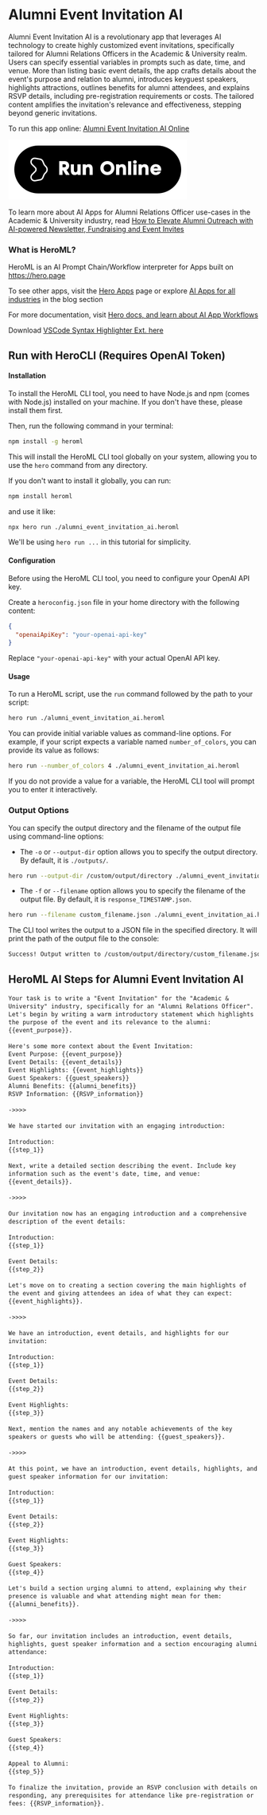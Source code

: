 # Alumni Event Invitation AI

Alumni Event Invitation AI is a revolutionary app that leverages AI technology to create highly customized event invitations, specifically tailored for Alumni Relations Officers in the Academic & University realm. Users can specify essential variables in prompts such as date, time, and venue. More than listing basic event details, the app crafts details about the event's purpose and relation to alumni, introduces keyguest speakers, highlights attractions, outlines benefits for alumni attendees, and explains RSVP details, including pre-registration requirements or costs. The tailored content amplifies the invitation's relevance and effectiveness, stepping beyond generic invitations.

To run this app online: [Alumni Event Invitation AI Online](https://hero.page/app/alumni-event-invitation-ai-ai-powered-personalized-alumni-invitations/DXl9DpMVO5QHyDKem2WB)

[![Run Alumni Event Invitation AI Online](/assets/run.svg)](https://hero.page/app/alumni-event-invitation-ai-ai-powered-personalized-alumni-invitations/DXl9DpMVO5QHyDKem2WB)

To learn more about AI Apps for Alumni Relations Officer use-cases in the Academic & University industry, read [How to Elevate Alumni Outreach with AI-powered Newsletter, Fundraising and Event Invites](https://hero.page/blog/ai/academic-and-university/how-to-elevate-alumni-outreach-with-ai-powered-newsletter-fundraising-and-event-invites/170710)

### What is HeroML?
HeroML is an AI Prompt Chain/Workflow interpreter for Apps built on https://hero.page 

To see other apps, visit the [Hero Apps](https://hero.page/apps) page or explore [AI Apps for all industries](https://hero.page/blog) in the blog section

For more documentation, visit [Hero docs, and learn about AI App Workflows](https://hero.page/tutorials/introduction-to-heroml)

Download [VSCode Syntax Highlighter Ext. here](https://marketplace.visualstudio.com/items?itemName=hero-page.heroml)

## Run with HeroCLI (Requires OpenAI Token)

#### Installation

To install the HeroML CLI tool, you need to have Node.js and npm (comes with Node.js) installed on your machine. If you don't have these, please install them first. 

Then, run the following command in your terminal:

```bash
npm install -g heroml
```

This will install the HeroML CLI tool globally on your system, allowing you to use the `hero` command from any directory.

If you don't want to install it globally, you can run:

```bash
npm install heroml
```

and use it like:

```bash
npx hero run ./alumni_event_invitation_ai.heroml
```

We'll be using `hero run ...` in this tutorial for simplicity.

#### Configuration

Before using the HeroML CLI tool, you need to configure your OpenAI API key. 

Create a `heroconfig.json` file in your home directory with the following content:

```json
{
  "openaiApiKey": "your-openai-api-key"
}
```

Replace `"your-openai-api-key"` with your actual OpenAI API key.

#### Usage

To run a HeroML script, use the `run` command followed by the path to your script:

```bash
hero run ./alumni_event_invitation_ai.heroml
```

You can provide initial variable values as command-line options. For example, if your script expects a variable named `number_of_colors`, you can provide its value as follows:

```bash
hero run --number_of_colors 4 ./alumni_event_invitation_ai.heroml
```

If you do not provide a value for a variable, the HeroML CLI tool will prompt you to enter it interactively.

### Output Options

You can specify the output directory and the filename of the output file using command-line options:

- The `-o` or `--output-dir` option allows you to specify the output directory. By default, it is `./outputs/`.

```bash
hero run --output-dir /custom/output/directory ./alumni_event_invitation_ai.heroml
```

- The `-f` or `--filename` option allows you to specify the filename of the output file. By default, it is `response_TIMESTAMP.json`.

```bash
hero run --filename custom_filename.json ./alumni_event_invitation_ai.heroml
```

The CLI tool writes the output to a JSON file in the specified directory. It will print the path of the output file to the console:

```bash
Success! Output written to /custom/output/directory/custom_filename.json
```


## HeroML AI Steps for Alumni Event Invitation AI
```
Your task is to write a "Event Invitation" for the "Academic & University" industry, specifically for an "Alumni Relations Officer". 
Let's begin by writing a warm introductory statement which highlights the purpose of the event and its relevance to the alumni: {{event_purpose}}. 

Here's some more context about the Event Invitation:
Event Purpose: {{event_purpose}}
Event Details: {{event_details}}
Event Highlights: {{event_highlights}}
Guest Speakers: {{guest_speakers}}
Alumni Benefits: {{alumni_benefits}}
RSVP Information: {{RSVP_information}}

->>>>

We have started our invitation with an engaging introduction:

Introduction:
{{step_1}}

Next, write a detailed section describing the event. Include key information such as the event's date, time, and venue: {{event_details}}.

->>>>

Our invitation now has an engaging introduction and a comprehensive description of the event details:

Introduction:
{{step_1}}

Event Details:
{{step_2}}

Let's move on to creating a section covering the main highlights of the event and giving attendees an idea of what they can expect: {{event_highlights}}.

->>>>

We have an introduction, event details, and highlights for our invitation:

Introduction:
{{step_1}}

Event Details:
{{step_2}}

Event Highlights:
{{step_3}}

Next, mention the names and any notable achievements of the key speakers or guests who will be attending: {{guest_speakers}}.

->>>>

At this point, we have an introduction, event details, highlights, and guest speaker information for our invitation:

Introduction:
{{step_1}}

Event Details:
{{step_2}}

Event Highlights:
{{step_3}}

Guest Speakers:
{{step_4}}

Let's build a section urging alumni to attend, explaining why their presence is valuable and what attending might mean for them: {{alumni_benefits}}.

->>>>

So far, our invitation includes an introduction, event details, highlights, guest speaker information and a section encouraging alumni attendance:

Introduction:
{{step_1}}

Event Details:
{{step_2}}

Event Highlights:
{{step_3}}

Guest Speakers:
{{step_4}}

Appeal to Alumni:
{{step_5}}

To finalize the invitation, provide an RSVP conclusion with details on responding, any prerequisites for attendance like pre-registration or fees: {{RSVP_information}}.


```

